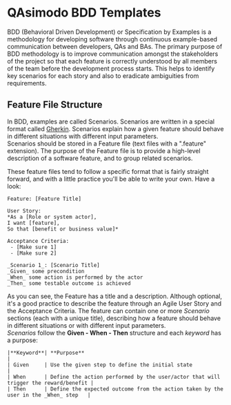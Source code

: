 # QAsimodo BDD Templates

BDD (Behavioral Driven Development) or Specification by Examples is a methodology for developing software through continuous example-based 
communication between developers, QAs and BAs. The primary purpose of BDD methodology is to improve communication amongst the stakeholders 
of the project so that each feature is correctly understood by all members of the team before the development process starts. 
This helps to identify key scenarios for each story and also to eradicate ambiguities from requirements.

## Feature File Structure
In BDD, examples are called Scenarios. Scenarios are written in a special format called [Gherkin](https://automationpanda.com/2017/01/26/bdd-101-the-gherkin-language/). 
Scenarios explain how a given feature should behave in different situations with different input parameters.  
Scenarios should be stored in a Feature file (text files with a ".feature" extension). The purpose of the Feature file is to provide a high-level 
description of a software feature, and to group related scenarios.
      
These feature files tend to follow a specific format that is fairly straight forward, 
and with a little practice you'll be able to write your own. Have a look:

    Feature: [Feature Title]

    User Story:  
    *As a [Role or system actor],  
    I want [feature],  
    So that [benefit or business value]*  
    
    Acceptance Criteria:  
     - [Make sure 1] 
     - [Make sure 2]
    
    _Scenario 1_: [Scenario Title]  
    _Given_ some precondition  
    _When_ some action is performed by the actor  
    _Then_ some testable outcome is achieved

As you can see, the Feature has a title and a description. Although optional, it's a good practice to describe the feature through an Agile User Story and the Acceptance Criteria.
The feature can contain one or more _Scenario_ sections (each with a unique title), describing how a feature should behave in different situations or
with different input parameters.  
_Scenarios_ follow the **Given - When - Then** structure and each _keyword_ has a purpose:

    |**Keyword**| **Purpose**                                                                        |
    | Given     | Use the given step to define the initial state                                     |  
    | When      | Define the action performed by the user/actor that will trigger the reward/benefit |
    | Then      | Define the expected outcome from the action taken by the user in the _When_ step   |












          




























